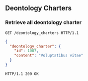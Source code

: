 ## Deontology Charters
### Retrieve all deontology charter

```http
GET /deontology_charters HTTP/1.1
```

```json
{
  "deontology_charter": {
    "id": 1007,
    "content": "Voluptatibus vitae"
  }
}
```

```http
HTTP/1.1 200 OK
```
